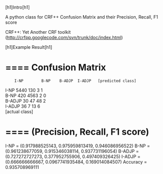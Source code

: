 [h1]Intro[h1]

A python class for CRF++ Confusion Matrix and their Precision, Recall, F1 score

CRF++: Yet Another CRF toolkit (http://crfpp.googlecode.com/svn/trunk/doc/index.html)

[h1]Example Result[h1]

====
Confusion Matrix
====
		I-NP		B-NP	B-ADJP	I-ADJP	 [predicted class]
I-NP		5440	130		3		1	
B-NP		420		4563	2		0	
B-ADJP		30		47		48		2	
I-ADJP		36		7		13		6	
[actual class]

====
(Precision, Recall, F1 score)
====
I-NP = (0.917988525143, 0.975959813419, 0.946086956522)
B-NP = (0.961238677059, 0.915346038114, 0.937731196054)
B-ADJP = (0.727272727273, 0.377952755906, 0.497409326425)
I-ADJP = (0.666666666667, 0.0967741935484, 0.169014084507)
Accuracy = 0.935708969111